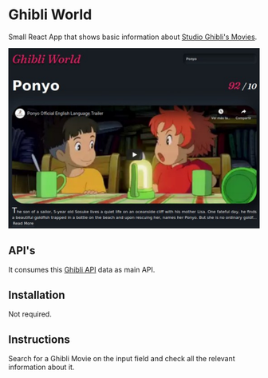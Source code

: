 # Ghibli World 

Small React App that shows basic information about [Studio Ghibli's Movies](https://www.ghibli.jp/).

![Screenshot](./screenshot.jpg)

## API's

It consumes this [Ghibli API](https://ghibliapi.herokuapp.com/) data as main API.

## Installation 

Not required. 

## Instructions

Search for a Ghibli Movie on the input field and check all the relevant information about it. 


